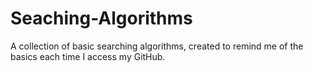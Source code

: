 # Seaching-Algorithms
A collection of basic searching algorithms, created to remind me of the basics each time I access my GitHub.
